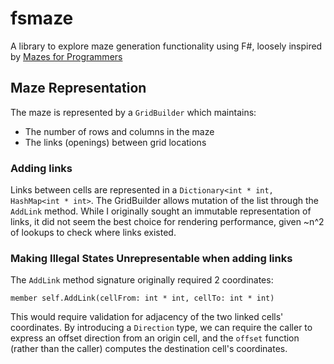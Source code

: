 # fsmaze
A library to explore maze generation functionality using F#, loosely inspired by [Mazes for Programmers](https://pragprog.com/book/jbmaze/mazes-for-programmers)

## Maze Representation
The maze is represented by a `GridBuilder` which maintains:
- The number of rows and columns in the maze
- The links (openings) between grid locations

### Adding links
Links between cells are represented in a `Dictionary<int * int, HashMap<int * int>`. The GridBuilder allows mutation of the list through the `AddLink` method. While I originally sought an immutable representation of links, it did not seem the best choice for rendering performance, given ~n^2 of lookups to check where links existed.

### Making Illegal States Unrepresentable when adding links
The `AddLink` method signature originally required 2 coordinates: 
```
member self.AddLink(cellFrom: int * int, cellTo: int * int)
```

This would require validation for adjacency of the two linked cells' coordinates. By introducing a `Direction` type, we can require the caller to express an offset direction from an origin cell, and the `offset` function (rather than the caller) computes the destination cell's coordinates. 